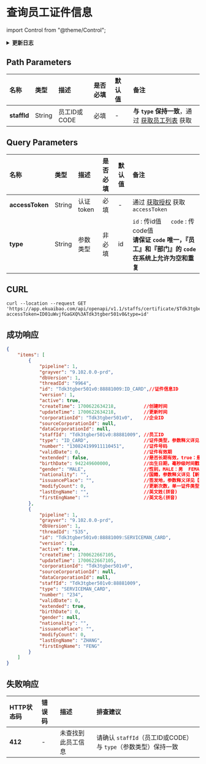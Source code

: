# 查询员工证件信息

import Control from "@theme/Control";

<Control
method="GET"
url="/api/openapi/v1.1/staffs/certificate/$`staffId`"
/>

<details>
  <summary><b>更新日志</b></summary>
  <div>

- [**1.26.0**](/updateLog/update-log#1260)
  - 🆕 新增了本接口。

</div>
</details>

## Path Parameters

| 名称 | 类型 | 描述 | 是否必填 | 默认值 | 备注 |
| :--- | :--- | :--- | :--- |:--- | :--- |
| **staffId** | String | 员工ID或CODE | 必填 | - | **与 `type` 保持一致**，通过 [获取员工列表](/docs/open-api/corporation/get-all-staffs) 获取 | 

## Query Parameters

| 名称 | 类型 | 描述 | 是否必填 | 默认值 | 备注 |
| :--- | :--- | :--- | :--- |:--- | :--- |
| **accessToken** | String | 认证token | 必填  | - | 通过 [获取授权](/docs/open-api/getting-started/auth) 获取 `accessToken` |
| **type**        | String | 参数类型   | 非必填 | id | `id` : 传id值 &emsp; `code` : 传code值<br/>**请保证 `code` 唯一，『员工』和『部门』的 `code` 在系统上允许为空和重复** |

## CURL
```shell
curl --location --request GET 'https://app.ekuaibao.com/api/openapi/v1.1/staffs/certificate/$Tdk3tgber501v0:88881009?accessToken=ID01uWvjfGaGXQ%3ATdk3tgber501v0&type=id'
```

## 成功响应
```json
{
    "items": [
        {
            "pipeline": 1,
            "grayver": "9.102.0.0-prd",
            "dbVersion": 1,
            "threadId": "9964",
            "id": "Tdk3tgber501v0:88881009:ID_CARD",//证件信息ID
            "version": 1,
            "active": true,
            "createTime": 1700622634218,          //创建时间
            "updateTime": 1700622634218,          //更新时间
            "corporationId": "Tdk3tgber501v0",    //企业ID
            "sourceCorporationId": null,
            "dataCorporationId": null,
            "staffId": "Tdk3tgber501v0:88881009", //员工ID
            "type": "ID_CARD",                    //证件类型，参数释义详见【新增或更新员工证件信息】接口
            "number": "130824199911110451",       //证件号码
            "validDate": 0,                       //证件有效期
            "extended": false,                    //是否长期有效，true：是  false：否
            "birthDate": 942249600000,            //出生日期，毫秒级时间戳
            "gender": "MALE",                     //性别，MALE：男  FEMALE：女
            "nationality": "",                    //国籍，参数释义详见【新增或更新员工证件信息】接口
            "issuancePlace": "",                  //签发地，参数释义详见【新增或更新员工证件信息】接口
            "modifyCount": 0,                     //更新次数，单一证件类型仅限更新1次
            "lastEngName": "",                    //英文姓(拼音)
            "firstEngName": ""                    //英文名(拼音)
        },
        {
            "pipeline": 1,
            "grayver": "9.102.0.0-prd",
            "dbVersion": 1,
            "threadId": "535",
            "id": "Tdk3tgber501v0:88881009:SERVICEMAN_CARD",
            "version": 1,
            "active": true,
            "createTime": 1700622667105,
            "updateTime": 1700622667105,
            "corporationId": "Tdk3tgber501v0",
            "sourceCorporationId": null,
            "dataCorporationId": null,
            "staffId": "Tdk3tgber501v0:88881009",
            "type": "SERVICEMAN_CARD",
            "number": "234",
            "validDate": 0,
            "extended": true,
            "birthDate": 0,
            "gender": null,
            "nationality": "",
            "issuancePlace": "",
            "modifyCount": 0,
            "lastEngName": "ZHANG",
            "firstEngName": "FENG"
        }
    ]
}
```

## 失败响应

| HTTP状态码 | 错误码 | 描述 | 排查建议                                                       |
|:--------| :--- | :--- |:-----------------------------------------------------------|
| **412** | - | 未查找到此员工信息 | 请确认 `staffId`（员工ID或CODE）与 `type`（参数类型）保持一致 | 
